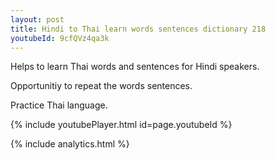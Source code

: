 ```yaml
---
layout: post
title: Hindi to Thai learn words sentences dictionary 218 
youtubeId: 9cfQVz4qa3k
---
```

 
 
Helps to learn Thai words and sentences for Hindi speakers.

Opportunitiy to repeat the words sentences. 

Practice Thai language. 
 
{% include youtubePlayer.html id=page.youtubeId %}
 
 
{% include analytics.html %}